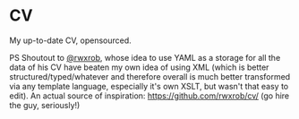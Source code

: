 # CV
My up-to-date CV, opensourced.

PS Shoutout to [@rwxrob](https://github.com/rwxrob/), whose idea to use YAML as a storage for all the data of his CV have beaten my own idea of using XML (which is better structured/typed/whatever and therefore overall is much better transformed via any template language, especially it's own XSLT, but wasn't that easy to edit). An actual source of inspiration: https://github.com/rwxrob/cv/ (go hire the guy, seriously!)

